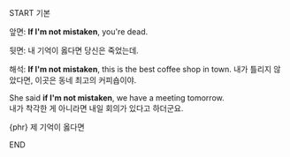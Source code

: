 START
기본

앞면:
**If I'm not mistaken**, you're dead. 

뒷면:
내 기억이 옳다면 당신은 죽었는데.

해석:
**If I'm not mistaken**, this is the best coffee shop in town.
내가 틀리지 않았다면, 이곳은 동네 최고의 커피숍이야.

She said **if I'm not mistaken**, we have a meeting tomorrow.  
내가 착각한 게 아니라면 내일 회의가 있다고 하더군요.  

{phr} 제 기억이 옳다면
<!--ID: 1742960182110-->
END